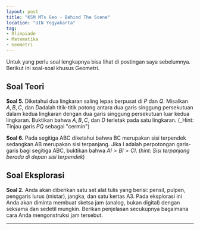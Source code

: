 ```yaml
---
layout: post
title: "KSM MTs Geo - Behind The Scene"
location: "UIN Yogyakarta"
tag:
- Olimpiade
- Matematika
- Geometri
---
```


Untuk yang perlu soal lengkapnya bisa lihat di postingan saya sebelumnya. Berikut ini soal-soal khusus Geometri. 

Soal Teori
----------

**Soal 5.** Diketahui dua lingkaran saling lepas berpusat di $P$ dan $Q$. Misalkan $A,B,C,$ dan $D$adalah titik-titik potong antara dua garis singgung persekutuan dalam kedua lingkaran dengan dua garis singgung persekutuan luar kedua lingkaran. Buktikan bahwa $A,B,C,$ dan $D$ terletak pada satu lingkaran. 
(_Hint: Tinjau garis $PQ$ sebagai "cermin")

**Soal 6.** Pada segitiga ABC diketahui bahwa BC merupakan sisi terpendek sedangkan AB merupakan sisi terpanjang. Jika I adalah perpotongan garis-garis bagi segitiga ABC, buktikan bahwa $AI > BI > CI$.  (_hint: Sisi terpanjang berada di depan sisi terpendek_)

Soal Eksplorasi
---------------

**Soal 2.** Anda akan diberikan satu set alat tulis yang berisi: pensil, pulpen, penggaris lurus (mistar), jangka, dan satu kertas A3. Pada eksplorasi ini Anda akan diminta membuat sketsa jam (analog, bukan digital) dengan seksama dan sedetil mungkin. Berikan penjelasan secukupnya bagaimana cara Anda mengonstruksi jam tersebut. 

-------------------------------------------------------------------------

